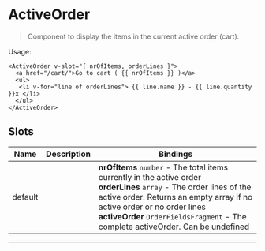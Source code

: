 # ActiveOrder

> Component to display the items in the current active order (cart).

Usage:

```vue
<ActiveOrder v-slot="{ nrOfItems, orderLines }">
  <a href="/cart/">Go to cart ( {{ nrOfItems }} )</a>
  <ul>
   <li v-for="line of orderLines"> {{ line.name }} - {{ line.quantity }}x </li>
  </ul>
</ActiveOrder>
```

## Slots

| Name    | Description | Bindings                                                                                                                                                                                                                                                                                    |
| ------- | ----------- | ------------------------------------------------------------------------------------------------------------------------------------------------------------------------------------------------------------------------------------------------------------------------------------------- |
| default |             | **nrOfItems** `number` - The total items currently in the active order<br/>**orderLines** `array` - The order lines of the active order. Returns an empty array if no active order or no order lines<br/>**activeOrder** `OrderFieldsFragment` - The complete activeOrder. Can be undefined |

---
